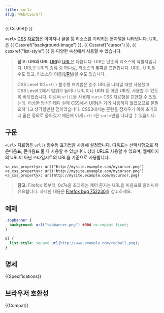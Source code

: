```yaml
---
title: <url>
slug: Web/CSS/url
---
```


{{ CssRef() }}

**`<url>`** [CSS](/ko/docs/Web/CSS) [자료형](/ko/docs/Web/CSS/CSS_Types)은 이미지나 글꼴 등 리소스를 가리키는 문자열을 나타냅니다. URL은 {{ Cssxref("background-image") }}, {{ Cssxref("cursor") }}, {{ cssxref("list-style") }} 등 다양한 속성에서 사용할 수 있습니다.

> **참고:** **URI와 URL** [URI](http://en.wikipedia.org/wiki/Uniform_Resource_Identifier)와 [URL](http://en.wikipedia.org/wiki/Uniform_Resource_Locator)은 다릅니다. URI는 단순히 리소스의 식별자입니다. URL은 URI의 종류 중 하나로, 리소스의 **위치**를 표현합니다. URI는 URL일 수도 있고, 리소스의 이름([URN](http://en.wikipedia.org/wiki/Uniform_Resource_Name))일 수도 있습니다.
>
> CSS Level 1의 `url()` 함수형 표기법은 순수 URL을 나타낼 때만 사용했고, CSS Level 2에서 범위가 늘어나 URL이나 URN 등 어떤 URI도 사용할 수 있도록 바뀌었습니다. 이로써 `url()`을 사용해 `<uri>` CSS 자료형을 표현할 수 있었는데, 이상한 방식인데다 실제 CSS에서 URN은 거의 사용하지 않았으므로 불필요하다고 생각할만한 점이었습니다. CSS3에서는 혼란을 잠재우기 위해 초기의 더 좁은 정의로 돌아갔기 때문에 이제 `url()`은 `<url>`만을 나타낼 수 있습니다.

## 구문

`<url>` 자료형은 `url()` 함수형 표기법을 사용해 설정합니다. 따옴표는 선택사항으로 작은따옴표, 큰따옴표 둘 다 사용할 수 있습니다. 상대 URL도 사용할 수 있으며, 웹페이지의 URL이 아닌 스타일시트의 URL을 기준으로 사용합니다.

```
<a_css_property>: url("http://mysite.example.com/mycursor.png")
<a_css_property>: url('http://mysite.example.com/mycursor.png')
<a_css_property>: url(http://mysite.example.com/mycursor.png)
```

> **참고:** Firefox 15부터, 0x7e을 초과하는 제어 문자는 URL을 따옴표로 둘러싸야 유요합니다. 자세한 내용은 [Firefox bug 752230](https://bugzil.la/752230)을 참고하세요.

## 예제

```css
.topbanner {
  background: url("topbanner.png") #00d no-repeat fixed;
}
```

```css
ul {
  list-style: square url(http://www.example.com/redball.png);
}
```

## 명세

{{Specifications}}

## 브라우저 호환성

{{Compat}}
